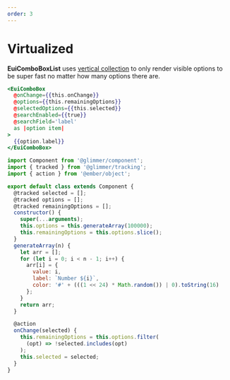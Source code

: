 ```yaml
---
order: 3
---
```


# Virtualized

<EuiText>
	<p>
		<strong>EuiComboBoxList</strong> uses <a href="https://github.com/html-next/vertical-collection">vertical collection</a> to only render visible options to be super fast no matter how many options there are.
	</p>
</EuiText>

```hbs template
<EuiComboBox
  @onChange={{this.onChange}}
  @options={{this.remainingOptions}}
  @selectedOptions={{this.selected}}
  @searchEnabled={{true}}
  @searchField='label'
  as |option item|
>
  {{option.label}}
</EuiComboBox>
```

```javascript component
import Component from '@glimmer/component';
import { tracked } from '@glimmer/tracking';
import { action } from '@ember/object';

export default class extends Component {
  @tracked selected = [];
  @tracked options = [];
  @tracked remainingOptions = [];
  constructor() {
    super(...arguments);
    this.options = this.generateArray(100000);
    this.remainingOptions = this.options.slice();
  }
  generateArray(n) {
    let arr = [];
    for (let i = 0; i < n - 1; i++) {
      arr[i] = {
        value: i,
        label: `Number ${i}`,
        color: '#' + (((1 << 24) * Math.random()) | 0).toString(16)
      };
    }
    return arr;
  }

  @action
  onChange(selected) {
    this.remainingOptions = this.options.filter(
      (opt) => !selected.includes(opt)
    );
    this.selected = selected;
  }
}
```
